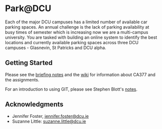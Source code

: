 # Park@DCU

Each of the major DCU campuses has a limited number of available car parking spaces. An annual challenge is the lack of parking availability at busy times of semester which is increasing now we are a multi-campus university. You are tasked with building an online system to identify the best locations and currently available parking spaces across three DCU campuses - Glasnevin, St Patricks and DCU alpha.

## Getting Started

Please see the [briefing notes](client-notes/briefing.pdf) and the [wiki](https://gitlab.computing.dcu.ie/slittle/2018-ca377-master-parkatdcu/wikis/home#ca377-programming-fundamentals-project-ec3-20172018) for information about CA377 and the assignments.

For an introduction to using GIT, please see Stephen Blott's [notes](https://gitlab.computing.dcu.ie/sblott/local-gitlab-documentation).

## Acknowledgments

* Jennifer Foster, jennifer.foster@dcu.ie
* Suzanne Little: suzanne.little@dcu.ie
